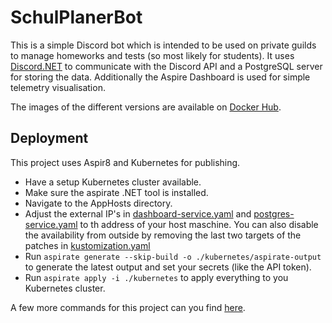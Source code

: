 # SchulPlanerBot

This is a simple Discord bot which is intended to be used on private guilds to manage homeworks and tests (so most likely for students). It uses [Discord.NET](https://github.com/discord-net/discord.net) to communicate with the Discord API and a PostgreSQL server for storing the data.
Additionally the Aspire Dashboard is used for simple telemetry visualisation.

The images of the different versions are available on [Docker Hub](https://hub.docker.com/repository/docker/suiram2265/discord-bot/general).

## Deployment

This project uses Aspir8 and Kubernetes for publishing.
- Have a setup Kubernetes cluster available. 
- Make sure the aspirate .NET tool is installed.
- Navigate to the AppHosts directory.
- Adjust the external IP's in [dashboard-service.yaml](SchulPlanerBot.AppHost/kubernetes/patches/dashboard-service.yaml) and [postgres-service.yaml](SchulPlanerBot.AppHost/kubernetes/patches/postgres-service.yaml) to th address of your host maschine.
  You can also disable the availability from outside by removing the last two targets of the patches in [kustomization.yaml](SchulPlanerBot.AppHost/kubernetes/kustomization.yaml)
- Run `aspirate generate --skip-build -o ./kubernetes/aspirate-output` to generate the latest output and set your secrets (like the API token).
- Run `aspirate apply -i ./kubernetes` to apply everything to you Kubernetes cluster.

A few more commands for this project can you find [here](SchulPlanerBot.AppHost/kubernetes/).
